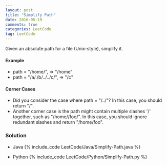 ```yaml
---
layout: post
title: "Simplify Path"
date: 2016-05-19
comments: true
categories: LeetCode
tag: LeetCode
---
```


Given an absolute path for a file (Unix-style), simplify it.

#### Example
* path = "/home/", => "/home"
* path = "/a/./b/../../c/", => "/c"

#### Corner Cases
* Did you consider the case where path = "/../"?
In this case, you should return "/".
* Another corner case is the path might contain multiple slashes '/' together, such as "/home//foo/".
In this case, you should ignore redundant slashes and return "/home/foo".

<!--more-->

### Solution

* Java
{% include_code LeetCode/Java/Simplify-Path.java %}

* Python
{% include_code LeetCode/Python/Simplify-Path.py %}
